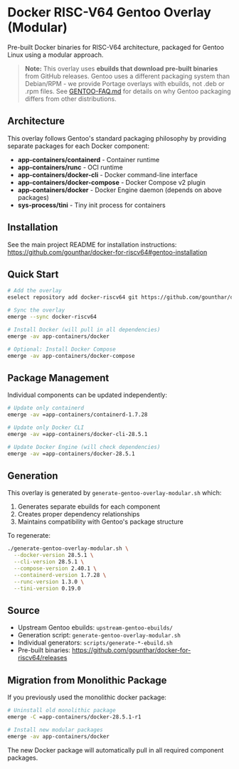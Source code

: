 # Docker RISC-V64 Gentoo Overlay (Modular)

Pre-built Docker binaries for RISC-V64 architecture, packaged for Gentoo Linux using a modular approach.

> **Note:** This overlay uses **ebuilds that download pre-built binaries** from GitHub releases. Gentoo uses a different packaging system than Debian/RPM - we provide Portage overlays with ebuilds, not .deb or .rpm files. See [GENTOO-FAQ.md](../GENTOO-FAQ.md) for details on why Gentoo packaging differs from other distributions.

## Architecture

This overlay follows Gentoo's standard packaging philosophy by providing separate packages for each Docker component:

- **app-containers/containerd** - Container runtime
- **app-containers/runc** - OCI runtime
- **app-containers/docker-cli** - Docker command-line interface
- **app-containers/docker-compose** - Docker Compose v2 plugin
- **app-containers/docker** - Docker Engine daemon (depends on above packages)
- **sys-process/tini** - Tiny init process for containers

## Installation

See the main project README for installation instructions:
https://github.com/gounthar/docker-for-riscv64#gentoo-installation

## Quick Start

```bash
# Add the overlay
eselect repository add docker-riscv64 git https://github.com/gounthar/docker-for-riscv64.git

# Sync the overlay
emerge --sync docker-riscv64

# Install Docker (will pull in all dependencies)
emerge -av app-containers/docker

# Optional: Install Docker Compose
emerge -av app-containers/docker-compose
```

## Package Management

Individual components can be updated independently:

```bash
# Update only containerd
emerge -av =app-containers/containerd-1.7.28

# Update only Docker CLI
emerge -av =app-containers/docker-cli-28.5.1

# Update Docker Engine (will check dependencies)
emerge -av =app-containers/docker-28.5.1
```

## Generation

This overlay is generated by `generate-gentoo-overlay-modular.sh` which:
1. Generates separate ebuilds for each component
2. Creates proper dependency relationships
3. Maintains compatibility with Gentoo's package structure

To regenerate:
```bash
./generate-gentoo-overlay-modular.sh \
  --docker-version 28.5.1 \
  --cli-version 28.5.1 \
  --compose-version 2.40.1 \
  --containerd-version 1.7.28 \
  --runc-version 1.3.0 \
  --tini-version 0.19.0
```

## Source

- Upstream Gentoo ebuilds: `upstream-gentoo-ebuilds/`
- Generation script: `generate-gentoo-overlay-modular.sh`
- Individual generators: `scripts/generate-*-ebuild.sh`
- Pre-built binaries: https://github.com/gounthar/docker-for-riscv64/releases

## Migration from Monolithic Package

If you previously used the monolithic docker package:

```bash
# Uninstall old monolithic package
emerge -C =app-containers/docker-28.5.1-r1

# Install new modular packages
emerge -av app-containers/docker
```

The new Docker package will automatically pull in all required component packages.
